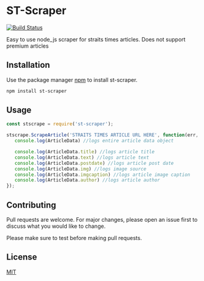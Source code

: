 # ST-Scraper
[![Build Status](https://travis-ci.com/ZacBytes/st-scraper.svg?branch=master)](https://travis-ci.com/ZacBytes/st-scraper)

Easy to use node_js scraper for straits times articles. Does not support premium articles

## Installation

Use the package manager [npm](https://www.npmjs.com/) to install st-scraper.

```bash
npm install st-scraper
```

## Usage

```js
const stscrape = require('st-scraper');

stscrape.ScrapeArticle('STRAITS TIMES ARTICLE URL HERE', function(err, ArticleData){
   console.log(ArticleData) //logs entire article data object

   console.log(ArticleData.title) //logs article title
   console.log(ArticleData.text) //logs article text
   console.log(ArticleData.postdate) //logs article post date
   console.log(ArticleData.img) //logs image source
   console.log(ArticleData.imgcaption) //logs article image caption
   console.log(ArticleData.author) //logs article author
});
```

## Contributing
Pull requests are welcome. For major changes, please open an issue first to discuss what you would like to change.

Please make sure to test before making pull requests.

## License
[MIT](https://choosealicense.com/licenses/mit/)
